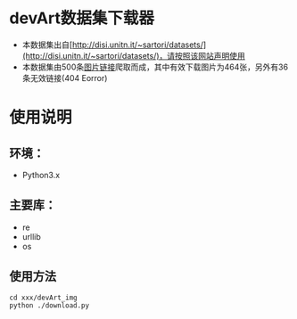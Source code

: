 # devArt数据集下载器
* 本数据集出自[http://disi.unitn.it/~sartori/datasets/](http://disi.unitn.it/~sartori/datasets/)，请按照该网站声明使用
* 本数据集由500条[图片链接](http://disi.unitn.it/~sartori/datasets/deviantart-dataset/)爬取而成，其中有效下载图片为464张，另外有36条无效链接(404 Eorror)

# 使用说明
## 环境：
* Python3.x
## 主要库：
* re
* urllib
* os
## 使用方法
```
cd xxx/devArt_img
python ./download.py
```
